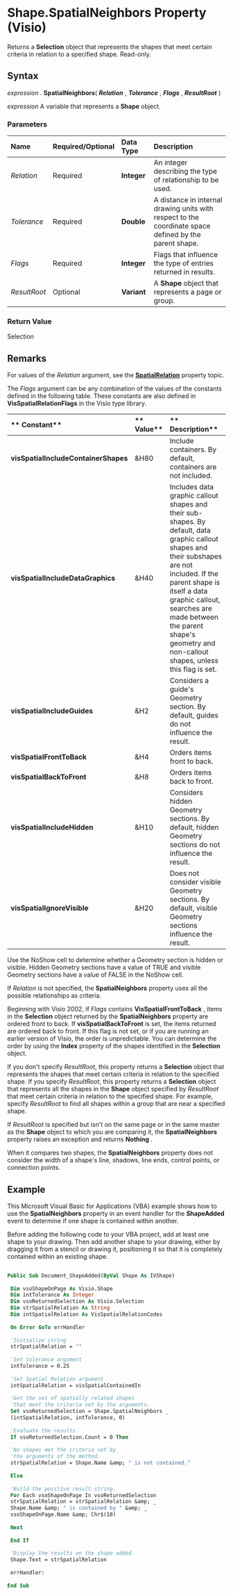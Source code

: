 
# Shape.SpatialNeighbors Property (Visio)

Returns a  **Selection** object that represents the shapes that meet certain criteria in relation to a specified shape. Read-only.


## Syntax

 _expression_ . **SpatialNeighbors**( **_Relation_** , **_Tolerance_** , **_Flags_** , **_ResultRoot_** )

 _expression_ A variable that represents a **Shape** object.


### Parameters



|**Name**|**Required/Optional**|**Data Type**|**Description**|
|:-----|:-----|:-----|:-----|
| _Relation_|Required| **Integer**|An integer describing the type of relationship to be used.|
| _Tolerance_|Required| **Double**|A distance in internal drawing units with respect to the coordinate space defined by the parent shape.|
| _Flags_|Required| **Integer**|Flags that influence the type of entries returned in results.|
| _ResultRoot_|Optional| **Variant**|A  **Shape** object that represents a page or group.|

### Return Value

Selection


## Remarks

For values of the  _Relation_ argument, see the **[SpatialRelation](7e9f26b5-2887-493f-01c1-5e3900ea8c05.md)** property topic.

The  _Flags_ argument can be any combination of the values of the constants defined in the following table. These constants are also defined in **VisSpatialRelationFlags** in the Visio type library.



|** Constant**|** Value**|** Description**|
|:-----|:-----|:-----|
| **visSpatialIncludeContainerShapes**|&amp;H80|Include containers. By default, containers are not included.|
| **visSpatialIncludeDataGraphics**|&amp;H40|Includes data graphic callout shapes and their sub-shapes. By default, data graphic callout shapes and their subshapes are not included. If the parent shape is itself a data graphic callout, searches are made between the parent shape's geometry and non-callout shapes, unless this flag is set.|
| **visSpatialIncludeGuides**| &amp;H2| Considers a guide's Geometry section. By default, guides do not influence the result.|
| **visSpatialFrontToBack**| &amp;H4| Orders items front to back.|
| **visSpatialBackToFront**| &amp;H8| Orders items back to front.|
| **visSpatialIncludeHidden**| &amp;H10| Considers hidden Geometry sections. By default, hidden Geometry sections do not influence the result.|
| **visSpatialIgnoreVisible**| &amp;H20| Does not consider visible Geometry sections. By default, visible Geometry sections influence the result.|
Use the NoShow cell to determine whether a Geometry section is hidden or visible. Hidden Geometry sections have a value of TRUE and visible Geometry sections have a value of FALSE in the NoShow cell.

If  _Relation_ is not specified, the **SpatialNeighbors** property uses all the possible relationships as criteria.

Beginning with Visio 2002, if  _Flags_ contains **VisSpatialFrontToBack** , items in the **Selection** object returned by the **SpatialNeighbors** property are ordered front to back. If **visSpatialBackToFront** is set, the items returned are ordered back to front. If this flag is not set, or if you are running an earlier version of Visio, the order is unpredictable. You can determine the order by using the **Index** property of the shapes identified in the **Selection** object.

If you don't specify  _ResultRoot_, this property returns a  **Selection** object that represents the shapes that meet certain criteria in relation to the specified shape. If you specify _ResultRoot_, this property returns a  **Selection** object that represents all the shapes in the **Shape** object specified by _ResultRoot_ that meet certain criteria in relation to the specified shape. For example, specify _ResultRoot_ to find all shapes within a group that are near a specified shape.

If  _ResultRoot_ is specified but isn't on the same page or in the same master as the **Shape** object to which you are comparing it, the **SpatialNeighbors** property raises an exception and returns **Nothing** .

When it compares two shapes, the  **SpatialNeighbors** property does not consider the width of a shape's line, shadows, line ends, control points, or connection points.


## Example

This Microsoft Visual Basic for Applications (VBA) example shows how to use the  **SpatialNeighbors** property in an event handler for the **ShapeAdded** event to determine if one shape is contained within another.

Before adding the following code to your VBA project, add at least one shape to your drawing. Then add another shape to your drawing, either by dragging it from a stencil or drawing it, positioning it so that it is completely contained within an existing shape.




```vb
 
Public Sub Document_ShapeAdded(ByVal Shape As IVShape) 
 
 Dim vsoShapeOnPage As Visio.Shape 
 Dim intTolerance As Integer 
 Dim vsoReturnedSelection As Visio.Selection 
 Dim strSpatialRelation As String 
 Dim intSpatialRelation As VisSpatialRelationCodes 
 
 On Error GoTo errHandler 
 
 'Initialize string 
 strSpatialRelation = "" 
 
 'Set tolerance argument 
 intTolerance = 0.25 
 
 'Set Spatial Relation argument 
 intSpatialRelation = visSpatialContainedIn 
 
 'Get the set of spatially related shapes 
 'that meet the criteria set by the arguments. 
 Set vsoReturnedSelection = Shape.SpatialNeighbors _ 
 (intSpatialRelation, intTolerance, 0) 
 
 'Evaluate the results. 
 If vsoReturnedSelection.Count = 0 Then 
 
 'No shapes met the criteria set by 
 'the arguments of the method. 
 strSpatialRelation = Shape.Name &amp; " is not contained." 
 
 Else 
 
 'Build the positive result string. 
 For Each vsoShapeOnPage In vsoReturnedSelection 
 strSpatialRelation = strSpatialRelation &amp; _ 
 Shape.Name &amp; " is contained by " &amp; _ 
 vsoShapeOnPage.Name &amp; Chr$(10) 
 
 Next 
 
 End If 
 
 'Display the results on the shape added. 
 Shape.Text = strSpatialRelation 
 
 errHandler: 
 
End Sub 

```

